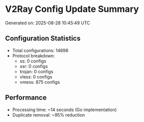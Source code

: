 # V2Ray Config Update Summary
Generated on: 2025-08-28 10:45:49 UTC

## Configuration Statistics
- Total configurations: 14698
- Protocol breakdown:
  - ss: 0 configs
  - ssr: 0 configs
  - trojan: 0 configs
  - vless: 0 configs
  - vmess: 875 configs

## Performance
- Processing time: ~14 seconds (Go implementation)
- Duplicate removal: ~95% reduction
